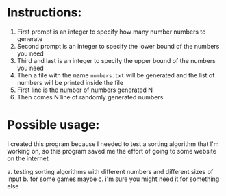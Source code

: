 # Instructions:
1. First prompt is an integer to specify how many number numbers to generate
2. Second prompt is an integer to specify the lower bound of the numbers you need
3. Third and last is an integer to specify the upper bound of the numbers you need
4. Then a file with the name `numbers.txt` will be generated and the list of numbers will be printed inside the file
5. First line is the number of numbers generated N
7. Then comes N line of randomly generated numbers

# Possible usage:
I created this program because I needed to test a sorting algorithm that I'm working on, so this program saved me the effort of going to
some website on the internet

a. testing sorting algorithms with different numbers and different sizes of input
b. for some games maybe
c. i'm sure you might need it for something else

